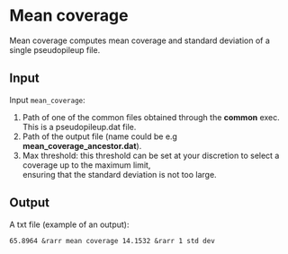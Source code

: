 # Mean coverage
Mean coverage computes mean coverage and standard deviation of a single pseudopileup file.

## Input

Input ``mean_coverage``: 

1. Path of one of the common files obtained through the **common** exec. This is a pseudopileup.dat file.
2. Path of the output file (name could be e.g **mean_coverage_ancestor.dat**).
3. Max threshold: this threshold can be set at your discretion to select a coverage up to the maximum limit,  
ensuring that the standard deviation is not too large.

## Output

A txt file (example of an output):

``
65.8964 &rarr mean coverage
14.1532 &rarr 1 std dev
``


